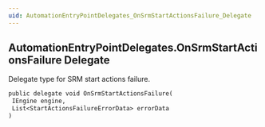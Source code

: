 ```yaml
---
uid: AutomationEntryPointDelegates_OnSrmStartActionsFailure_Delegate
---
```


## AutomationEntryPointDelegates.OnSrmStartActionsFailure Delegate

Delegate type for SRM start actions failure.

```txt
public delegate void OnSrmStartActionsFailure(
 IEngine engine,
 List<StartActionsFailureErrorData> errorData
)
```
